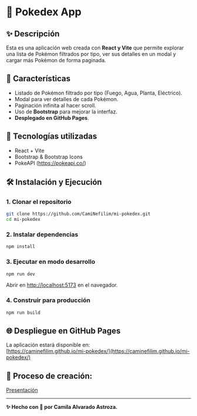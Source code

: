 # 🌟 Pokedex App

## ✨ Descripción
Esta es una aplicación web creada con **React y Vite** que permite explorar una lista de Pokémon filtrados por tipo, ver sus detalles en un modal y cargar más Pokémon de forma paginada.

## 📂 Características
- Listado de Pokémon filtrado por tipo (Fuego, Agua, Planta, Eléctrico).
- Modal para ver detalles de cada Pokémon.
- Paginación infinita al hacer scroll.
- Uso de **Bootstrap** para mejorar la interfaz.
- **Desplegado en GitHub Pages**.

## 🔧 Tecnologías utilizadas
- React + Vite
- Bootstrap & Bootstrap Icons
- PokeAPI (https://pokeapi.co/)

## 🛠️ Instalación y Ejecución
### 1. Clonar el repositorio
```sh
git clone https://github.com/CamiNefilim/mi-pokedex.git
cd mi-pokedex
```

### 2. Instalar dependencias
```sh
npm install
```

### 3. Ejecutar en modo desarrollo
```sh
npm run dev
```
Abrir en [http://localhost:5173](http://localhost:5173) en el navegador.

### 4. Construir para producción
```sh
npm run build
```

## 🌐 Despliegue en GitHub Pages 

La aplicación estará disponible en:  
[https://caminefilim.github.io/mi-pokedex/](https://caminefilim.github.io/mi-pokedex/)

## 🧠 Proceso de creación:

[Presentación](https://www.canva.com/design/DAGfp8fFwEQ/UTlmjlsjqlgXTb8Q0WD70A/edit?utm_content=DAGfp8fFwEQ&utm_campaign=designshare&utm_medium=link2&utm_source=sharebutton)

---
**✨ Hecho con 💜 por Camila Alvarado Astroza.**
